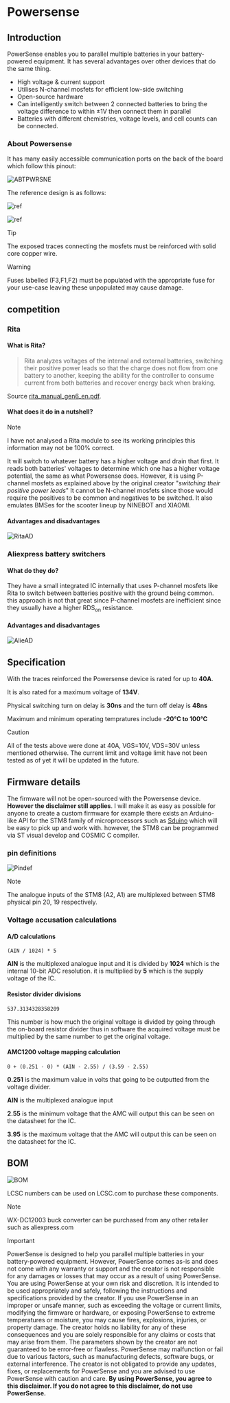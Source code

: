 # Powersense

## Introduction
PowerSense enables you to parallel multiple batteries in your battery-powered equipment. It has several advantages over other devices that do the same thing.
- High voltage & current support
- Utilises N-channel mosfets for efficient low-side switching
- Open-source hardware
- Can intelligently switch between 2 connected batteries to bring the voltage difference to within ±1V then connect them in parallel
- Batteries with different chemistries, voltage levels, and cell counts can be connected.
### About Powersense
It has many easily accessible communication ports on the back of the board which follow this pinout: 

![ABTPWRSNE](https://media.discordapp.net/attachments/816082953951248444/1197322446848671744/Pinout.png?ex=65c412ec&is=65b19dec&hm=ece25aaffc83977ef0373e48d69353606a8d1c992eb53918d5ed3ea9ad6d81ce&=&format=webp&quality=lossless&width=587&height=683)

The reference design is as follows: 

![ref](https://cdn.discordapp.com/attachments/816082953951248444/1200065227845275679/image.png?ex=65c4d2d6&is=65b25dd6&hm=ff0c038ae8cd874b6b887567d546aeb923c1450ad9b7486d41f1acc84395bbaa&)

![ref](https://cdn.discordapp.com/attachments/816082953951248444/1200065357424111716/image.png?ex=65c4d2f5&is=65b25df5&hm=f44aff1328a108413be25787455eed86cf44af2a6c0409752b32c16bbf0b038a&)

> [!Tip]
> The exposed traces connecting the mosfets must be reinforced with solid core copper wire.

> [!WARNING]
> Fuses labelled (F3,F1,F2) must be populated with the appropriate fuse for your use-case leaving these unpopulated may cause damage. 

## competition

### Rita
#### What is Rita?
> Rita analyzes voltages of the internal and external batteries, switching their positive power leads so that the charge does not flow from one battery to another, keeping the ability for the controller to consume current from both batteries and recover energy back when braking.

Source [rita_manual_gen6_en.pdf](https://public.embedden.com/Rita/Docs/English/rita_manual_latest_en.pdf).
#### What does it do in a nutshell?
> [!NOTE]
> I have not analysed a Rita module to see its working principles this information may not be 100% correct.

It will switch to whatever battery has a higher voltage and drain that first. It reads both batteries' voltages to determine which one has a higher voltage potential, the same as what Powersense does. However, it is using P-channel mosfets as explained above by the original creator "*switching their positive power leads*" It cannot be N-channel mosfets since those would require the positives to be common and negatives to be switched. It also emulates BMSes for the scooter lineup by NINEBOT and XIAOMI.

#### Advantages and disadvantages
![RitaAD](https://media.discordapp.net/attachments/816082953951248444/1199885421094654082/image.png?ex=65c42b61&is=65b1b661&hm=b6f9a830095a822535ad37fae55222e75469591bc772b40bc36fa02cd35ac359&=&format=webp&quality=lossless)

### Aliexpress battery switchers
#### What do they do?

They have a small integrated IC internally that uses P-channel mosfets like Rita to switch between batteries positive with the ground being common. this approach is not that great since P-channel mosfets are inefficient since they usually have a higher RDS<sub>on</sub> resistance.

#### Advantages and disadvantages
![AlieAD](https://media.discordapp.net/attachments/816082953951248444/1199885462316273705/image.png?ex=65c42b6b&is=65b1b66b&hm=72bde0050724ae7a2f749754ddbe0c7b1fb10f433b2f315f34eafe8945639199&=&format=webp&quality=lossless)

## Specification
With the traces reinforced the Powersense device is rated for up to **40A**.

It is also rated for a maximum voltage of **134V**.

Physical switching turn on delay is **30ns** and the turn off delay is **48ns** 

Maximum and minimum operating tempratures include **-20°C to 100°C**

> [!CAUTION]
> All of the tests above were done at 40A, VGS=10V, VDS=30V unless mentioned otherwise.
> The current limit and voltage limit have not been tested as of yet it will be updated in the future.

## Firmware details
The firmware will not be open-sourced with the Powersense device. **However the disclaimer still applies**. I will make it as easy as possible for anyone to create a custom firmware for example there exists an Arduino-like API for the STM8 family of microprocessors such as [Sduino](https://tenbaht.github.io/sduino/) which will be easy to pick up and work with. however, the STM8 can be programmed via ST visual develop and COSMIC C compiler.

### pin definitions

![Pindef](https://media.discordapp.net/attachments/816082953951248444/1200050308936650833/image.png?ex=65c4c4f1&is=65b24ff1&hm=7a765471cf4c8eae26b9387c7018464fb8a77b65591461d2f7b28f06e481df94&=&format=webp&quality=lossless)

> [!NOTE]
> The analogue inputs of the STM8 (A2, A1) are multiplexed between STM8 physical pin 20, 19 respectively. 

### Voltage accusation calculations

#### A/D calculations
```
(AIN / 1024) * 5
```

**AIN** is the multiplexed analogue input and it is divided by **1024** which is the internal 10-bit ADC resolution. it is multiplied by **5** which is the supply voltage of the IC. 

#### Resistor divider divisions
```
537.3134328358209
```

This number is how much the original voltage is divided by going through the on-board resistor divider thus in software the acquired voltage must be multiplied by the same number to get the original voltage. 

#### AMC1200 voltage mapping calculation
```
0 + (0.251 - 0) * (AIN - 2.55) / (3.59 - 2.55)
```

**0.251** is the maximum value in volts that going to be outputted from the voltage divider.

**AIN** is the multiplexed analogue input

**2.55** is the minimum voltage that the AMC will output this can be seen on the datasheet for the IC.

**3.95** is the maximum voltage that the AMC will output this can be seen on the datasheet for the IC.

## BOM
![BOM](https://media.discordapp.net/attachments/816082953951248444/1200061823047700510/image.png?ex=65c4cfaa&is=65b25aaa&hm=09ad8b1e2ceff142a2a5bc72532f66a56c9b1d676b5b1841ba9a2cc77f819ba5&=&format=webp&quality=lossless)

LCSC numbers can be used on LCSC.com to purchase these components.
> [!NOTE]
> WX-DC12003 buck converter can be purchased from any other retailer such as aliexpress.com


> [!IMPORTANT]
> PowerSense is designed to help you parallel multiple batteries in your battery-powered equipment. However, PowerSense comes as-is and does not come with any warranty or support and the creator is not responsible for any damages or losses that may occur as a result of using PowerSense. You are using PowerSense at your own risk and discretion. It is intended to be used appropriately and safely, following the instructions and specifications provided by the creator. If you use PowerSense in an improper or unsafe manner, such as exceeding the voltage or current limits, modifying the firmware or hardware, or exposing PowerSense to extreme temperatures or moisture, you may cause fires, explosions, injuries, or property damage. The creator holds no liability for any of these consequences and you are solely responsible for any claims or costs that may arise from them. The parameters shown by the creator are not guaranteed to be error-free or flawless. PowerSense may malfunction or fail due to various factors, such as manufacturing defects, software bugs, or external interference. The creator is not obligated to provide any updates, fixes, or replacements for PowerSense and you are advised to use PowerSense with caution and care. **By using PowerSense, you agree to this disclaimer. If you do not agree to this disclaimer, do not use PowerSense.**
